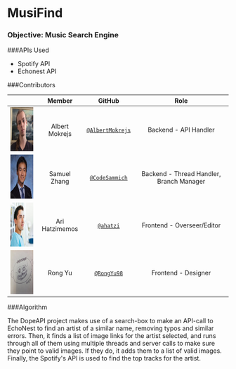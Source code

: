 # MusiFind

### Objective: Music Search Engine

###APIs Used

- Spotify API
- Echonest API

###Contributors

|                                       |   **Member**   |                   **GitHub**                 |            **Role**            |
|---------------------------------------|:--------------:|:--------------------------------------------:|:------------------------------:|
| <img src="images/albert.jpg" width="100" height="100" /> | Albert Mokrejs   |[`@AlbertMokrejs`](https://github.com/AlbertMokrejs)        | Backend - API Handler  |
| <img src="images/samuel.jpg" width="100" height="100" /> | Samuel Zhang |[`@CodeSammich`](https://github.com/CodeSammich)    | Backend - Thread Handler, Branch Manager  |
| <img src="images/ari.jpg" width="100" height="100" /> | Ari Hatzimemos    |[`@ahatzi`](https://github.com/ahatzi)| Frontend - Overseer/Editor |
| <img src="images/rong.jpg" width="100" height="100" />  | Rong Yu  |[`@RongYu98`](https://github.com/RongYu98)        | Frontend - Designer  |

###Algorithm

The DopeAPI project makes use of a search-box to make an API-call to EchoNest to find an artist of a similar name, removing typos and similar errors. Then, it finds a list of image links for the artist selected, and runs through all of them using multiple threads and server calls to make sure they point to valid images. If they do, it adds them to a list of valid images. Finally, the Spotify's API is used to find the top tracks for the artist.
